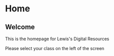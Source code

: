 # Home

## Welcome

This is the homepage for Lewis's Digital Resources

Please select your class on the left of the screen

## 

